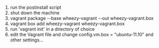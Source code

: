 1. run the postinstall script
2. shut down the machine
3. vagrant package --base wheezy-vagrant --out wheezy-vagrant.box
4. vagrant box add wheezy-vagrant wheezy-vagrant.box
5. run 'vagrant init' in a directory of choice
6. edit the Vagrant file and change config.vm.box = "ubuntu-11.10" and other settings...
